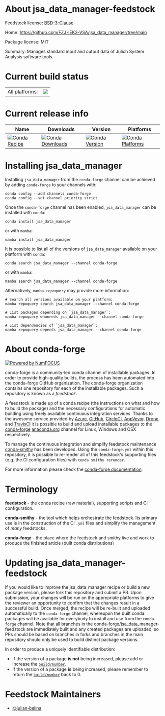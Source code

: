 About jsa_data_manager-feedstock
================================

Feedstock license: [BSD-3-Clause](https://github.com/conda-forge/jsa_data_manager-feedstock/blob/main/LICENSE.txt)

Home: https://github.com/FZJ-IEK3-VSA/jsa_data_manager/tree/main

Package license: MIT

Summary: Manages standard input and output data of Jülich System Analysis software tools.

Current build status
====================


<table><tr><td>All platforms:</td>
    <td>
      <a href="https://dev.azure.com/conda-forge/feedstock-builds/_build/latest?definitionId=23156&branchName=main">
        <img src="https://dev.azure.com/conda-forge/feedstock-builds/_apis/build/status/jsa_data_manager-feedstock?branchName=main">
      </a>
    </td>
  </tr>
</table>

Current release info
====================

| Name | Downloads | Version | Platforms |
| --- | --- | --- | --- |
| [![Conda Recipe](https://img.shields.io/badge/recipe-jsa_data_manager-green.svg)](https://anaconda.org/conda-forge/jsa_data_manager) | [![Conda Downloads](https://img.shields.io/conda/dn/conda-forge/jsa_data_manager.svg)](https://anaconda.org/conda-forge/jsa_data_manager) | [![Conda Version](https://img.shields.io/conda/vn/conda-forge/jsa_data_manager.svg)](https://anaconda.org/conda-forge/jsa_data_manager) | [![Conda Platforms](https://img.shields.io/conda/pn/conda-forge/jsa_data_manager.svg)](https://anaconda.org/conda-forge/jsa_data_manager) |

Installing jsa_data_manager
===========================

Installing `jsa_data_manager` from the `conda-forge` channel can be achieved by adding `conda-forge` to your channels with:

```
conda config --add channels conda-forge
conda config --set channel_priority strict
```

Once the `conda-forge` channel has been enabled, `jsa_data_manager` can be installed with `conda`:

```
conda install jsa_data_manager
```

or with `mamba`:

```
mamba install jsa_data_manager
```

It is possible to list all of the versions of `jsa_data_manager` available on your platform with `conda`:

```
conda search jsa_data_manager --channel conda-forge
```

or with `mamba`:

```
mamba search jsa_data_manager --channel conda-forge
```

Alternatively, `mamba repoquery` may provide more information:

```
# Search all versions available on your platform:
mamba repoquery search jsa_data_manager --channel conda-forge

# List packages depending on `jsa_data_manager`:
mamba repoquery whoneeds jsa_data_manager --channel conda-forge

# List dependencies of `jsa_data_manager`:
mamba repoquery depends jsa_data_manager --channel conda-forge
```


About conda-forge
=================

[![Powered by
NumFOCUS](https://img.shields.io/badge/powered%20by-NumFOCUS-orange.svg?style=flat&colorA=E1523D&colorB=007D8A)](https://numfocus.org)

conda-forge is a community-led conda channel of installable packages.
In order to provide high-quality builds, the process has been automated into the
conda-forge GitHub organization. The conda-forge organization contains one repository
for each of the installable packages. Such a repository is known as a *feedstock*.

A feedstock is made up of a conda recipe (the instructions on what and how to build
the package) and the necessary configurations for automatic building using freely
available continuous integration services. Thanks to the awesome service provided by
[Azure](https://azure.microsoft.com/en-us/services/devops/), [GitHub](https://github.com/),
[CircleCI](https://circleci.com/), [AppVeyor](https://www.appveyor.com/),
[Drone](https://cloud.drone.io/welcome), and [TravisCI](https://travis-ci.com/)
it is possible to build and upload installable packages to the
[conda-forge](https://anaconda.org/conda-forge) [anaconda.org](https://anaconda.org/)
channel for Linux, Windows and OSX respectively.

To manage the continuous integration and simplify feedstock maintenance
[conda-smithy](https://github.com/conda-forge/conda-smithy) has been developed.
Using the ``conda-forge.yml`` within this repository, it is possible to re-render all of
this feedstock's supporting files (e.g. the CI configuration files) with ``conda smithy rerender``.

For more information please check the [conda-forge documentation](https://conda-forge.org/docs/).

Terminology
===========

**feedstock** - the conda recipe (raw material), supporting scripts and CI configuration.

**conda-smithy** - the tool which helps orchestrate the feedstock.
                   Its primary use is in the construction of the CI ``.yml`` files
                   and simplify the management of *many* feedstocks.

**conda-forge** - the place where the feedstock and smithy live and work to
                  produce the finished article (built conda distributions)


Updating jsa_data_manager-feedstock
===================================

If you would like to improve the jsa_data_manager recipe or build a new
package version, please fork this repository and submit a PR. Upon submission,
your changes will be run on the appropriate platforms to give the reviewer an
opportunity to confirm that the changes result in a successful build. Once
merged, the recipe will be re-built and uploaded automatically to the
`conda-forge` channel, whereupon the built conda packages will be available for
everybody to install and use from the `conda-forge` channel.
Note that all branches in the conda-forge/jsa_data_manager-feedstock are
immediately built and any created packages are uploaded, so PRs should be based
on branches in forks and branches in the main repository should only be used to
build distinct package versions.

In order to produce a uniquely identifiable distribution:
 * If the version of a package **is not** being increased, please add or increase
   the [``build/number``](https://docs.conda.io/projects/conda-build/en/latest/resources/define-metadata.html#build-number-and-string).
 * If the version of a package **is** being increased, please remember to return
   the [``build/number``](https://docs.conda.io/projects/conda-build/en/latest/resources/define-metadata.html#build-number-and-string)
   back to 0.

Feedstock Maintainers
=====================

* [@julian-belina](https://github.com/julian-belina/)

